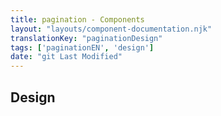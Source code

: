 ```yaml
---
title: pagination - Components
layout: "layouts/component-documentation.njk"
translationKey: "paginationDesign"
tags: ['paginationEN', 'design']
date: "git Last Modified"
---
```


## Design